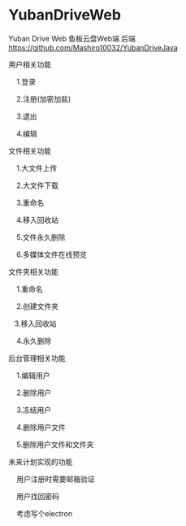 # YubanDriveWeb

Yuban Drive Web 鱼板云盘Web端
后端 https://github.com/Mashiro10032/YubanDriveJava

用户相关功能

    1.登录

    2.注册(加密加盐)

    3.退出

    4.编辑

文件相关功能

    1.大文件上传

    2.大文件下载

    3.重命名

    4.移入回收站

    5.文件永久删除

    6.多媒体文件在线预览

文件夹相关功能

    1.重命名

    2.创建文件夹

    3.移入回收站

    4.永久删除

后台管理相关功能

    1.编辑用户

    2.删除用户

    3.冻结用户

    4.删除用户文件

    5.删除用户文件和文件夹

未来计划实现的功能

    用户注册时需要邮箱验证

    用户找回密码

    考虑写个electron
